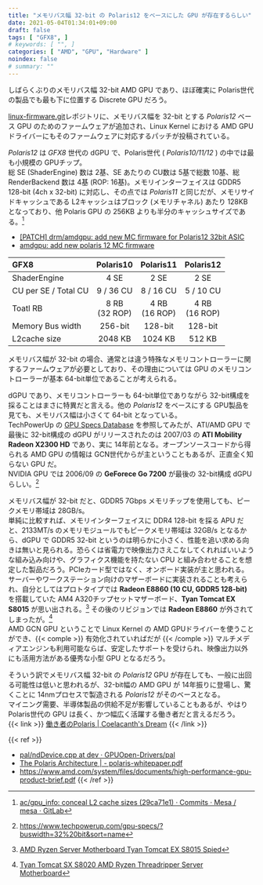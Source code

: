 ```yaml
---
title: "メモリバス幅 32-bit の Polaris12 をベースにした GPU が存在するらしい"
date: 2021-05-04T01:34:01+09:00
draft: false
tags: [ "GFX8", ]
# keywords: [ "", ]
categories: [ "AMD", "GPU", "Hardware" ]
noindex: false
# summary: ""
---
```


しばらくぶりのメモリバス幅 32-bit AMD GPU であり、ほぼ確実に Polaris世代の製品でも最も下に位置する Discrete GPU だろう。  

[linux-firmware.git](https://git.kernel.org/pub/scm/linux/kernel/git/firmware/linux-firmware.git/about/)レポジトリに、メモリバス幅を 32-bit とする *Polaris12* ベース GPU のためのファームウェアが追加され、Linux Kernel における AMD GPU ドライバーにもそのファームウェアに対応するパッチが投稿されている。  

*Polaris12* は *GFX8* 世代の dGPU で、Polaris世代 ( *Polaris10/11/12* ) の中では最も小規模の GPUチップ。  
総 SE (ShaderEngine) 数は 2基、SE あたりの CU数は 5基で総数 10基、総 RenderBackend 数は 4基 (ROP: 16基)。メモリインターフェイスは GDDR5 128-bit (4ch x 32-bit) に対応し、その点では *Polaris11* と同じだが、メモリサイドキャッシュである L2キャッシュはブロック (メモリチャネル) あたり 128KB となっており、他 Polaris GPU の 256KB よりも半分のキャッシュサイズである。[^polaris12-l2]  

[^polaris12-l2]: [ac/gpu_info: conceal L2 cache sizes (29ca71e1) · Commits · Mesa / mesa · GitLab](https://gitlab.freedesktop.org/mesa/mesa/-/commit/29ca71e10e58077fb847a914b5051e69a4add352)

 * [[PATCH] drm/amdgpu: add new MC firmware for Polaris12 32bit ASIC](https://lists.freedesktop.org/archives/amd-gfx/2021-April/062711.html)
 * [amdgpu: add new polaris 12 MC firmware](https://git.kernel.org/pub/scm/linux/kernel/git/firmware/linux-firmware.git/commit/?id=3f23f5125b1fef5ed2103c0236a5657966e30e4d)

| GFX8 | Polaris10 | Polaris11 | Polaris12 |
| :--  | :--: | :--: | :--: |
| ShaderEngine | 4 SE | 2 SE | 2 SE |
| CU per SE / Total CU | 9 / 36 CU | 8 / 16 CU | 5 / 10 CU |
| Toatl RB | 8 RB<br>(32 ROP) | 4 RB<br>(16 ROP) | 4 RB<br>(16 ROP) |
| Memory Bus width | 256-bit | 128-bit | 128-bit |
| L2cache size | 2048 KB | 1024 KB | 512 KB |

メモリバス幅が 32-bit の場合、通常とは違う特殊なメモリコントローラーに関するファームウェアが必要としており、その理由については GPU のメモリコントローラーが基本 64-bit単位であることが考えられる。  

dGPU であり、メモリコントローラーも 64-bit単位でありながら 32-bit構成を採ることはまさに特異だと言える。他の *Polaris12* をベースにする GPU製品を見ても、メモリバス幅は小さくて 64-bit となっている。  
TechPowerUp の [GPU Specs Database](https://www.techpowerup.com/gpu-specs/?buswidth=32%20bit&sort=name) を参照してみたが、ATI/AMD GPU で最後に 32-bit構成の dGPU がリリースされたのは 2007/03 の **ATI Mobility Radeon X2300 HD** であり、実に 14年前となる。オープンソースコードから得られる AMD GPU の情報は GCN世代からが主ということもあるが、正直全く知らない GPU だ。  
NVIDIA GPU では 2006/09 の **GeForece Go 7200** が最後の 32-bit構成 dGPU らしい。[^tpu-32bit-gpu]  

[^tpu-32bit-gpu]: <https://www.techpowerup.com/gpu-specs/?buswidth=32%20bit&sort=name>

メモリバス幅が 32-bit だと、GDDR5 7Gbps メモリチップを使用しても、ピークメモリ帯域は 28GB/s。  
単純に比較すれば、メモリインターフェイスに DDR4 128-bit を採る APU だと、2133MT/s のメモリモジュールでもピークメモリ帯域は 32GB/s となるから、dGPU で GDDR5 32-bit というのは明らかに小さく、性能を追い求める向きは無いと見られる。恐らくは省電力で映像出力さえこなしてくれればいいような組み込み向けや、グラフィクス機能を持たない CPU と組み合わせることを想定した製品だろう。PCIeカード型ではなく、オンボード実装が主と思われる。  
サーバーやワークステーション向けのマザーボードに実装されることも考えられ、自分としてはプロトタイプでは **Radeon E8860 (10 CU, GDDR5 128-bit)** を搭載していた AM4 A320チップセットマザーボード、**Tyan Tomcat EX S8015** が思い出される。[^tyan-s8015] その後のリビジョンでは **Radeon E8860** が外されてしまったが。[^tyan-s8015-update]  
AMD GCN GPU ということで Linux Kernel の AMD GPUドライバーを使うことができ、{{< comple >}} 有効化されていればだが {{< /comple >}} マルチメディアエンジンも利用可能ならば、安定したサポートを受けられ、映像出力以外にも活用方法がある優秀な小型 GPU となるだろう。  

[^tyan-s8015]: [AMD Ryzen Server Motherboard Tyan Tomcat EX S8015 Spied](https://www.servethehome.com/amd-ryzen-server-motherboard-tyan-tomcat-ex-s8015-spied/)
[^tyan-s8015-update]: [Tyan Tomcat SX S8020 AMD Ryzen Threadripper Server Motherboard](https://www.servethehome.com/tyan-tomcat-sx-s8020-amd-ryzen-threadripper-server-motherboard/)

そういう訳でメモリバス幅 32-bit の *Polaris12* GPU が存在しても、一般に出回る可能性は低いと思われるが、32-bit幅の AMD GPU が 14年振りに登場し、驚くことに 14nmプロセスで製造される *Polaris12* がそのベースとなる。  
マイニング需要、半導体製品の供給不足が影響していることもあるが、やはり Polaris世代の GPU は長く、かつ幅広く活躍する働き者だと言えるだろう。  
{{< link >}} [働き者のPolaris | Coelacanth's Dream](/posts/2020/03/11/polaris-hard-worker/) {{< /link >}}


{{< ref >}}
 * [pal/ndDevice.cpp at dev · GPUOpen-Drivers/pal](https://github.com/GPUOpen-Drivers/pal/blob/dev/src/core/os/nullDevice/ndDevice.cpp)
 * [The Polaris Architecture | - polaris-whitepaper.pdf](https://www.amd.com/system/files/documents/polaris-whitepaper.pdf)
 * <https://www.amd.com/system/files/documents/high-performance-gpu-product-brief.pdf>
{{< /ref >}}
